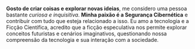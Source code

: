 **Gosto de criar coisas e explorar novas ideias**, me considero uma pessoa bastante *curiosa e inquisitiva*. **Minha paixão é a Segurança Cibernética** e contribuir com tudo que esteja relacionado a isso. Eu amo a tecnologia e a Ficção Científica, acredito que a ficção especulativa nos permite explorar conceitos futuristas e cenários imaginativos, questionando nossa compreensão da tecnologia e sua interação com a sociedade.
